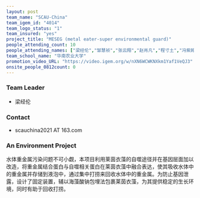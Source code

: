 ```yaml
---
layout: post
team_name: "SCAU-China"
team_igem_id: "4014"
team_logo_status: "1"
team_insured: "yes"
project_title: "MESEG (metal eater-super environmental guard)"
people_attending_count: 10
people_attending_names: ["梁经伦","邹慧祯","张云翔","赵肖凡","程寸土","冯紫婷","王鼎钧","曾梓榕","欧兆霖","邹嘉桦"]
team_school_name: "华南农业大学"
promotion_video_URL: "https://video.igem.org/w/nXN6WCWKNXkm1Yaf1VeQJ3"
onsite_people_0812count: 0
---
```



### Team Leader
* 梁经伦

### Contact
* scauchina2021 AT 163.com

### An Environment Project

水体重金属污染问题不可小觑，本项目利用莱茵衣藻的自噬途径并在基因层面加以改造，将重金属结合蛋白与自噬相关蛋白在莱茵衣藻中融合表达，使其吸收水体中的重金属并存储到液泡中，通过集中打捞来回收水体中的重金属。为防止基因泄露，设计了固定装置，辅以海藻酸钠包埋法包裹莱茵衣藻，为其提供稳定的生长环境，同时有助于回收打捞。
